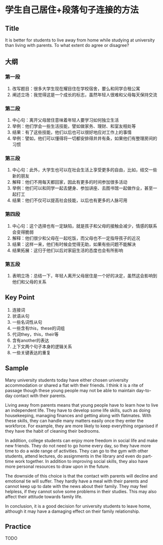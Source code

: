 # 学生自己居住+段落句子连接的方法

## Title

It is better for students to live away from home while studying at university than living with parents. To what extent do agree or disagree?

## 大纲

### 第一段

1. 改写题目：很多大学生现在耀目住在学校宿舍，要么和同学合租公寓
2. 阐述立场：我觉得这是一个成长的标志，虽然年轻人很难和父母每天保持交流

### 第二段

1. 中心句：离开父母居住意味着年轻人要学习如何独立生活
2. 举例：他们学会一些生活技能，譬如做家务、理财、和室友相处等
3. 结果：有了这些技能，他们以后也可以很好地应对工作上的事情
4. 举例：譬如，他们可以懂得将一切都安排得井井有条，如果他们有整理房间的习惯

### 第三段

1. 中心句：此外，大学生也可以在社会生活上享受更多的自由，比如，结交一些新的朋友
2. 解释：他们不用每天都回家，因此有更多的时间参加很多活动
3. 举例：他们可以和同学一起去健身、参加讲座、去图书馆一起做作业，甚至一起打工
4. 结果：他们不仅可以提高社会技能，以后也有更多的人脉可用

### 第四段

1. 中心句：这个选择也有一定缺陷，就是孩子和父母的接触会减少，情感的联系会变得脆弱
2. 解释：他们很少和父母在一起吃饭，而父母也不一定指导孩子的近况
3. 结果：这样一来，他们有时候会觉得无助，如果有些问题不能解决
4. 结果拓展：这归于他们以后对家庭生活的态度也会有所影响

### 第五段

1. 表明立场：总结一下，年轻人离开父母居住是一个好的决定，虽然这会影响到他们和父母的关系

## Key Point

1. 连接词
2. 状语从句
3. 一些名词性从句
4. 一些含有this，these的词组
5. 代词they，this，their等
6. 含有another的表达
7. 上下文两个句子本身的逻辑关系
8. 一些关键表达的重复

## Sample

Many university students today have either chosen university accommodation or shared a flat with their friends. I think it is a rite of passage though these young people may not be able to maintain day-to-day contact with their parents.

Living away from parents means that young people have to learn how to live an independent life. They have to develop some life skills, such as doing housekeeping, managing finances and getting along with flatmates. With these skills, they can handle many matters easily once they enter the workforce. For example, they are more likely to keep everything organised if they have the habit of cleaning their bedrooms.

In addition, college students can enjoy more freedom in social life and make new friends. They do not need to go home every day, so they have more time to do a wide range of activities. They can go to the gym with other students, attend lectures, do assignments in the library and even do part-time work together. In addition to improving social skills, they also have more personal resources to draw upon in the future.

The downside of this choice is that the contact with parents will decline and emotional tie will suffer. They hardly have a meal with their parents and cannot keep up to date with the news about their family. They may feel helpless, if they cannot solve some problems in their studies. This may also affect their attitude towards family life.

In conclusion, it is a good decision for university students to leave home, although it may have a damaging effect on their family relationship.

## Practice

TODO

